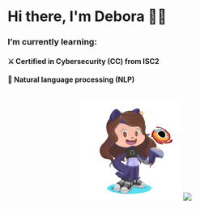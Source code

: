 # Hi there, I'm Debora 👋✨

### I’m currently learning:

#### ⚔️ Certified in Cybersecurity (CC) from ISC2
#### 🚀 Natural language processing (NLP)

##

<div align="center">
  <img src="https://github.com/deborafaria01/deborafaria01/blob/main/octocat-1687214578733.png" width="40%"/>
  <img src="https://github-readme-stats.vercel.app/api/top-langs/?username=deborafaria01&layout=donut&langs_count=7&theme=dracula" width="50%"/>
  <a href="https://github.com/deborafaria01">
</div>

 ##
  


